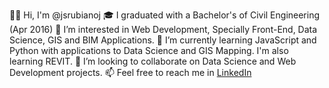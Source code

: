 👋🏽 Hi, I'm @jsrubianoj
🎓 I graduated with a Bachelor's of Civil Engineering (Apr 2016)
👀 I’m interested in Web Development, Specially Front-End, Data Science, GIS and BIM Applications.
🌱 I’m currently learning JavaScript and Python with applications to Data Science and GIS Mapping. I'm also learning REVIT.
💞️ I’m looking to collaborate on Data Science and Web Development projects.
📫 Feel free to reach me in [LinkedIn](https://www.linkedin.com/in/jsrubianoj/)

